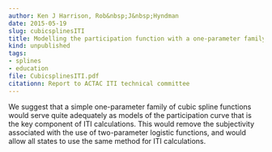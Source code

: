```yaml
---
author: Ken J Harrison, Rob&nbsp;J&nbsp;Hyndman
date: 2015-05-19
slug: cubicsplinesITI
title: Modelling the participation function with a one-parameter family of cubic splines
kind: unpublished
tags:
- splines
- education
file: CubicsplinesITI.pdf
citationn: Report to ACTAC ITI technical committee
---
```


We suggest that a simple one-parameter family of cubic spline functions would serve quite adequately as models of the participation curve that is the key component of ITI calculations. This would remove the subjectivity associated with the use of two-parameter logistic functions, and would allow all states to use the same method for ITI calculations.
